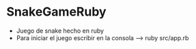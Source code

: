 # SnakeGameRuby
* Juego de snake hecho en ruby
* Para iniciar el juego escribir en la consola --> ruby src/app.rb


